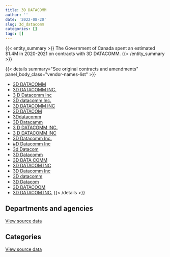 ```yaml
---
title: 3D DATACOMM
author: ''
date: '2022-08-20'
slug: 3d_datacomm
categories: []
tags: []
---
```


<script src="/rmarkdown-libs/htmlwidgets/htmlwidgets.js"></script>
<link href="/rmarkdown-libs/datatables-css/datatables-crosstalk.css" rel="stylesheet" />
<script src="/rmarkdown-libs/datatables-binding/datatables.js"></script>
<script src="/rmarkdown-libs/jquery/jquery-3.6.0.min.js"></script>
<link href="/rmarkdown-libs/dt-core-bootstrap/css/dataTables.bootstrap.min.css" rel="stylesheet" />
<link href="/rmarkdown-libs/dt-core-bootstrap/css/dataTables.bootstrap.extra.css" rel="stylesheet" />
<script src="/rmarkdown-libs/dt-core-bootstrap/js/jquery.dataTables.min.js"></script>
<script src="/rmarkdown-libs/dt-core-bootstrap/js/dataTables.bootstrap.min.js"></script>
<link href="/rmarkdown-libs/crosstalk/css/crosstalk.min.css" rel="stylesheet" />
<script src="/rmarkdown-libs/crosstalk/js/crosstalk.min.js"></script>
<script src="/rmarkdown-libs/htmlwidgets/htmlwidgets.js"></script>
<link href="/rmarkdown-libs/datatables-css/datatables-crosstalk.css" rel="stylesheet" />
<script src="/rmarkdown-libs/datatables-binding/datatables.js"></script>
<script src="/rmarkdown-libs/jquery/jquery-3.6.0.min.js"></script>
<link href="/rmarkdown-libs/dt-core-bootstrap/css/dataTables.bootstrap.min.css" rel="stylesheet" />
<link href="/rmarkdown-libs/dt-core-bootstrap/css/dataTables.bootstrap.extra.css" rel="stylesheet" />
<script src="/rmarkdown-libs/dt-core-bootstrap/js/jquery.dataTables.min.js"></script>
<script src="/rmarkdown-libs/dt-core-bootstrap/js/dataTables.bootstrap.min.js"></script>
<link href="/rmarkdown-libs/crosstalk/css/crosstalk.min.css" rel="stylesheet" />
<script src="/rmarkdown-libs/crosstalk/js/crosstalk.min.js"></script>

{{< entity_summary >}}
The Government of Canada spent an estimated \$1.4M in 2020-2021 on contracts with 3D DATACOMM.
{{< /entity_summary >}}

{{< details summary="See original contracts and amendments" panel_body_class="vendor-names-list" >}}
- [3D DATACOMM](https://search.open.canada.ca/en/ct/?sort=contract_value_f%20desc&page=1&search_text=%223D%20DATACOMM%22)
- [3D DATACOMM INC.](https://search.open.canada.ca/en/ct/?sort=contract_value_f%20desc&page=1&search_text=%223D%20DATACOMM%20INC.%22)
- [3 D Datacomm Inc](https://search.open.canada.ca/en/ct/?sort=contract_value_f%20desc&page=1&search_text=%223%20D%20Datacomm%20Inc%22)
- [3D datacomm Inc.](https://search.open.canada.ca/en/ct/?sort=contract_value_f%20desc&page=1&search_text=%223D%20datacomm%20Inc.%22)
- [3D DATACOMM INC](https://search.open.canada.ca/en/ct/?sort=contract_value_f%20desc&page=1&search_text=%223D%20DATACOMM%20INC%22)
- [3D DATACOM](https://search.open.canada.ca/en/ct/?sort=contract_value_f%20desc&page=1&search_text=%223D%20DATACOM%22)
- [3Ddatacomm](https://search.open.canada.ca/en/ct/?sort=contract_value_f%20desc&page=1&search_text=%223Ddatacomm%22)
- [3D Datacamm](https://search.open.canada.ca/en/ct/?sort=contract_value_f%20desc&page=1&search_text=%223D%20Datacamm%22)
- [3 D DATACOMM INC.](https://search.open.canada.ca/en/ct/?sort=contract_value_f%20desc&page=1&search_text=%223%20D%20DATACOMM%20INC.%22)
- [3 D DATACOMM INC](https://search.open.canada.ca/en/ct/?sort=contract_value_f%20desc&page=1&search_text=%223%20D%20DATACOMM%20INC%22)
- [3D Datacomm Inc.](https://search.open.canada.ca/en/ct/?sort=contract_value_f%20desc&page=1&search_text=%223D%20Datacomm%20Inc.%22)
- [\#D Datacomm Inc](https://search.open.canada.ca/en/ct/?sort=contract_value_f%20desc&page=1&search_text=%22%23D%20Datacomm%20Inc%22)
- [3d Datacom](https://search.open.canada.ca/en/ct/?sort=contract_value_f%20desc&page=1&search_text=%223d%20Datacom%22)
- [3D Datacomm](https://search.open.canada.ca/en/ct/?sort=contract_value_f%20desc&page=1&search_text=%223D%20Datacomm%22)
- [3D DATA COMM](https://search.open.canada.ca/en/ct/?sort=contract_value_f%20desc&page=1&search_text=%223D%20DATA%20COMM%22)
- [3D DATACOM INC](https://search.open.canada.ca/en/ct/?sort=contract_value_f%20desc&page=1&search_text=%223D%20DATACOM%20INC%22)
- [3D Datacomm Inc](https://search.open.canada.ca/en/ct/?sort=contract_value_f%20desc&page=1&search_text=%223D%20Datacomm%20Inc%22)
- [3D datacomm](https://search.open.canada.ca/en/ct/?sort=contract_value_f%20desc&page=1&search_text=%223D%20datacomm%22)
- [3D Datacom](https://search.open.canada.ca/en/ct/?sort=contract_value_f%20desc&page=1&search_text=%223D%20Datacom%22)
- [3D DATACOOM](https://search.open.canada.ca/en/ct/?sort=contract_value_f%20desc&page=1&search_text=%223D%20DATACOOM%22)
- [3D DATACOM INC.](https://search.open.canada.ca/en/ct/?sort=contract_value_f%20desc&page=1&search_text=%223D%20DATACOM%20INC.%22)
{{< /details >}}

## Departments and agencies

<div id="htmlwidget-1" style="width:100%;height:auto;" class="datatables html-widget"></div>
<script type="application/json" data-for="htmlwidget-1">{"x":{"style":"bootstrap","filter":"none","vertical":false,"data":[["<a href=\"/departments/cbsa-asfc/\">Canada Border Services Agency<\/a>","<a href=\"/departments/dfo-mpo/\">Fisheries and Oceans Canada<\/a>","<a href=\"/departments/dnd-mdn/\">National Defence<\/a>","<a href=\"/departments/hc-sc/\">Health Canada<\/a>","<a href=\"/departments/iaac-aeic/\">Impact Assessment Agency of Canada<\/a>","<a href=\"/departments/isc-sac/\">Indigenous Services Canada<\/a>","<a href=\"/departments/pc/\">Parks Canada<\/a>","<a href=\"/departments/pwgsc-tpsgc/\">Public Services and Procurement Canada<\/a>","<a href=\"/departments/rcmp-grc/\">Royal Canadian Mounted Police<\/a>","<a href=\"/departments/ssc-spc/\">Shared Services Canada<\/a>","<a href=\"/departments/vac-acc/\">Veterans Affairs Canada<\/a>"],[null,219603.66,130447.18,55581.28,null,55581.28,null,null,10519,86917.8,null],[10717.06,157830.51,105176.62,null,16021.47,null,null,19554.81,null,355116.65,null],[null,2016645.36,10538.61,null,null,null,15610.8,55137.39,166100.02,121505.38,25875],[null,745535.08,null,null,null,null,102907.12,14589.36,471035.77,30246.64,null]],"container":"<table class=\"table table-striped table-hover row-border order-column display\">\n  <thead>\n    <tr>\n      <th>Department<\/th>\n      <th>2017-2018<\/th>\n      <th>2018-2019<\/th>\n      <th>2019-2020<\/th>\n      <th>2020-2021<\/th>\n    <\/tr>\n  <\/thead>\n<\/table>","options":{"order":[[4,"desc"]],"pageLength":10,"autoWidth":true,"columnDefs":[{"targets":1,"render":"function(data, type, row, meta) {\n    return type !== 'display' ? data : DTWidget.formatCurrency(data, \"$\", 2, 3, \",\", \".\", true, null);\n  }"},{"targets":2,"render":"function(data, type, row, meta) {\n    return type !== 'display' ? data : DTWidget.formatCurrency(data, \"$\", 2, 3, \",\", \".\", true, null);\n  }"},{"targets":3,"render":"function(data, type, row, meta) {\n    return type !== 'display' ? data : DTWidget.formatCurrency(data, \"$\", 2, 3, \",\", \".\", true, null);\n  }"},{"targets":4,"render":"function(data, type, row, meta) {\n    return type !== 'display' ? data : DTWidget.formatCurrency(data, \"$\", 2, 3, \",\", \".\", true, null);\n  }"},{"width":"16%","targets":[1,2,3,4]},{"className":"dt-right","targets":[1,2,3,4]}],"orderClasses":false}},"evals":["options.columnDefs.0.render","options.columnDefs.1.render","options.columnDefs.2.render","options.columnDefs.3.render"],"jsHooks":[]}</script>
<p class="text-right">
<a href="https://github.com/GoC-Spending/contracts-data/tree/main/data/out/vendors/3d_datacomm/summary_by_fiscal_year_by_department.csv" class="source-data-link btn btn-link">View source data</a>
</p>

## Categories

<div id="htmlwidget-2" style="width:100%;height:auto;" class="datatables html-widget"></div>
<script type="application/json" data-for="htmlwidget-2">{"x":{"style":"bootstrap","filter":"none","vertical":false,"data":[["<a href=\"/categories/1_facilities_and_construction/\">Facilities and construction<\/a>","<a href=\"/categories/10_office_management/\">Office management<\/a>","<a href=\"/categories/11_defence/\">Defence<\/a>","<a href=\"/categories/3_information_technology/\">Information technology<\/a>","<a href=\"/categories/6_industrial_products_and_services/\">Industrial products and services<\/a>"],[null,18334.36,50793.2,340717.8,148804.84],[19554.81,null,105176.62,506059.18,33626.51],[null,null,10538.61,2385263.15,15610.8],[null,51847.7,null,1209559.15,102907.12]],"container":"<table class=\"table table-striped table-hover row-border order-column display\">\n  <thead>\n    <tr>\n      <th>Category<\/th>\n      <th>2017-2018<\/th>\n      <th>2018-2019<\/th>\n      <th>2019-2020<\/th>\n      <th>2020-2021<\/th>\n    <\/tr>\n  <\/thead>\n<\/table>","options":{"order":[[4,"desc"]],"dom":"t","pageLength":30,"autoWidth":true,"columnDefs":[{"targets":1,"render":"function(data, type, row, meta) {\n    return type !== 'display' ? data : DTWidget.formatCurrency(data, \"$\", 2, 3, \",\", \".\", true, null);\n  }"},{"targets":2,"render":"function(data, type, row, meta) {\n    return type !== 'display' ? data : DTWidget.formatCurrency(data, \"$\", 2, 3, \",\", \".\", true, null);\n  }"},{"targets":3,"render":"function(data, type, row, meta) {\n    return type !== 'display' ? data : DTWidget.formatCurrency(data, \"$\", 2, 3, \",\", \".\", true, null);\n  }"},{"targets":4,"render":"function(data, type, row, meta) {\n    return type !== 'display' ? data : DTWidget.formatCurrency(data, \"$\", 2, 3, \",\", \".\", true, null);\n  }"},{"width":"16%","targets":[1,2,3,4]},{"className":"dt-right","targets":[1,2,3,4]}],"orderClasses":false,"lengthMenu":[10,25,30,50,100]}},"evals":["options.columnDefs.0.render","options.columnDefs.1.render","options.columnDefs.2.render","options.columnDefs.3.render"],"jsHooks":[]}</script>
<p class="text-right">
<a href="https://github.com/GoC-Spending/contracts-data/tree/main/data/out/vendors/3d_datacomm/summary_by_fiscal_year_by_category.csv" class="source-data-link btn btn-link">View source data</a>
</p>
